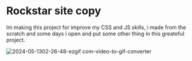 <h1>Rockstar site copy</h1>
<p>Im making this project for improve my CSS and JS skills, i made from the scratch and some days i open and put some other thing in this greateful project.</p>

![2024-05-1302-26-48-ezgif com-video-to-gif-converter](https://github.com/Fuuuzer/gta-site-copy/assets/86896140/4448ce44-18d5-45e4-a15e-1289b1281a03)
